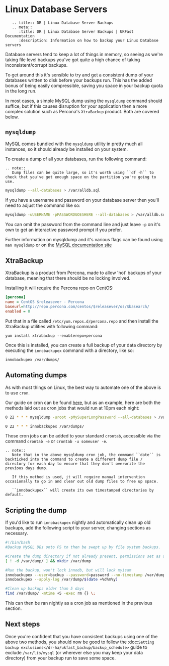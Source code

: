 # Linux Database Servers

```eval_rst
   .. title:: DR | Linux Database Server Backups
   .. meta::
      :title: DR | Linux Database Server Backups | UKFast Documentation
      :description: Information on how to backup your Linux Database servers
```

Database servers tend to keep a lot of things in memory, so seeing as we're taking file level backups you've got quite a high chance of taking inconsistent/corrupt backups.

To get around this it's sensible to try and get a consistent dump of your databases written to disk before your backups run. This has the added bonus of being easily compressible, saving you space in your backup quota in the long run.

In most cases, a simple MySQL dump using the `mysqldump` command should suffice, but if this causes disruption for your application then a more complex solution such as Percona's `XtraBackup` product. Both are covered below.

## `mysqldump`

MySQL comes bundled with the `mysqldump` utility in pretty much all instances, so it should already be installed on your system.

To create a dump of all your databases, run the following command:

```eval_rst
.. note::
   Dump files can be quite large, so it's worth using ``df -h`` to check that you've got enough space on the partition you're going to use.
```

```bash
mysqldump --all-databases > /var/alldb.sql
```

If you have a username and password on your database server then you'll need to adjust the command like so:

```bash
mysqldump -uUSERNAME -pPASSWORDGOESHERE --all-databases > /var/alldb.sql
```

You can omit the password from the command line and just leave `-p` on it's own to get an interactive password prompt if you prefer.

Further information on mysqldump and it's various flags can be found using `man mysqldump` or on the [MySQL documentation site](https://dev.mysql.com/doc/refman/5.1/en/mysqldump.html)


## XtraBackup

XtraBackup is a product from Percona, made to allow 'hot' backups of your database, meaning that there should be no locking involved.

Installing it will require the Percona repo on CentOS:

```ini
[percona]
name = CentOS $releasever - Percona
baseurl=http://repo.percona.com/centos/$releasever/os/$basearch/
enabled = 0
```

Put that in a file called `/etc/yum.repos.d/percona.repo` and then install the XtraBackup utilities with following command:

```console
yum install xtrabackup --enablerepo=percona
```

Once this is installed, you can create a full backup of your data directory by executing the `innobackupex` command with a directory, like so:

```console
innobackupex /var/dumps/
```

## Automating dumps

As with most things on Linux, the best way to automate one of the above is to use `cron`.

Our guide on cron can be found [here](/operatingsystems/linux/basics/cron), but as an example, here are both the methods laid out as cron jobs that would run at 10pm each night:

```bash
0 22 * * * mysqldump -uroot -pMySuperLongPassword --all-databases > /var/dumps/alldb-`date`.sql
```

```bash
0 22 * * * innobackupex /var/dumps/
```

Those cron jobs can be added to your standard `crontab`, accessible via the command `crontab -e` or `crontab -u someuser -e`.

```eval_rst
.. note::
   Note that in the above mysqldump cron job, the command ``date`` is backticked into the command to create a different dump file / directory for each day to ensure that they don't overwrite the previous days dump.

   If this method is used, it will require manual intervention occasionally to go in and clear out old dump files to free up space.

   ``innobackupex`` will create its own timestamped directories by default.
```

## Scripting the dump

If you'd like to run `innobackupex` nightly and automatically clean up old backups, add the following script to your server, changing sections as necessary.

```bash
#!/bin/bash
#Backup MySQL DBs onto FS to then be swept up by file system backups.

#Create the dump directory if not already present, permissions set as user that runs the script
[ ! -d /var/dump/ ] && mkdir /var/dump

#Run the backup, won't lock innodb, but will lock myisam
innobackupex --user=backup --password=password --no-timestamp /var/dump/$(date +%d%m%y)
innobackupex --apply-log /var/dump/$(date +%d%m%y)

#Clean up backups older than 5 days
find /var/dump/ -mtime +5 -exec rm {} \;
```

This can then be ran nightly as a cron job as mentioned in the previous section.

## Next steps

Once you're confident that you have consistent backups using one of the above two methods, you should now be good to follow the :doc:`Setting backup exclusions</dr-ha/ukfast_backup/backup_schedule>` guide to exclude `/var/lib/mysql` (or wherever else you may keep your data directory) from your backup run to save some space.
